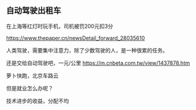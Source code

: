 ## 自动驾驶出租车

在上海等红灯时玩手机，司机被罚200元扣3分

https://www.thepaper.cn/newsDetail_forward_28035610

人类驾驶，需要集中注意力，除了少数驾驶的人，是一种很累的任务。

还是交给自动驾驶吧，一元/公里 https://m.cnbeta.com.tw/view/1437878.htm

萝卜快跑，北京车路云

但是就业怎么办呢？

技术进步的收益，分配不均

